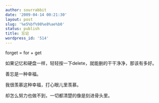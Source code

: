 ```yaml
---
author: sourrabbit
date: '2009-04-14 00:21:30'
layout: post
slug: '%e5%bf%98%e8%ae%b0'
status: publish
title: 忘记
wordpress_id: '514'
---
```


forget = for + get

如果记忆和硬盘一样，轻轻按一下delete，就能删的干干净净，那该有多好。

善忘是一种幸福。

我很羡慕这种幸福，打心眼儿里羡慕。

却怎么努力也做不到，一切都清楚的像是刻进骨头里。

